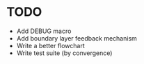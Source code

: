 # TODO

- Add DEBUG macro
- Add boundary layer feedback mechanism
- Write a better flowchart
- Write test suite (by convergence)

